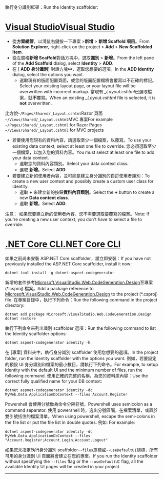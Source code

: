 <span data-ttu-id="0dffa-101">執行身分識別框架：</span><span class="sxs-lookup"><span data-stu-id="0dffa-101">Run the Identity scaffolder:</span></span>

# <a name="visual-studiotabvisual-studio"></a>[<span data-ttu-id="0dffa-102">Visual Studio</span><span class="sxs-lookup"><span data-stu-id="0dffa-102">Visual Studio</span></span>](#tab/visual-studio)

* <span data-ttu-id="0dffa-103">從**方案總管**，以滑鼠右鍵按一下專案 >**新增** > **新增 Scaffold 項目**。</span><span class="sxs-lookup"><span data-stu-id="0dffa-103">From **Solution Explorer**, right-click on the project > **Add** > **New Scaffolded Item**.</span></span>
* <span data-ttu-id="0dffa-104">從左窗格**新增 Scaffold**對話方塊中，選取**識別** > **新增**。</span><span class="sxs-lookup"><span data-stu-id="0dffa-104">From the left pane of the **Add Scaffold** dialog, select **Identity** > **ADD**.</span></span>
* <span data-ttu-id="0dffa-105">在 [ **ADD 身分識別**] 對話方塊中，選取您想要的選項。</span><span class="sxs-lookup"><span data-stu-id="0dffa-105">In the **ADD Identity** dialog, select the options you want.</span></span>
  * <span data-ttu-id="0dffa-106">選取現有的版面配置頁面，或您的版面配置檔將會覆寫以不正確的標記。</span><span class="sxs-lookup"><span data-stu-id="0dffa-106">Select your existing layout page, or your layout file will be overwritten with incorrect markup.</span></span> <span data-ttu-id="0dffa-107">當現有 *\_Layout.cshtml*已選取檔案，就**不**覆寫。</span><span class="sxs-lookup"><span data-stu-id="0dffa-107">When an existing *\_Layout.cshtml* file is selected, it is **not** overwritten.</span></span>

 <span data-ttu-id="0dffa-108">比方說`~/Pages/Shared/_Layout.cshtml`Razor 頁面`~/Views/Shared/_Layout.cshtml`MVC 專案</span><span class="sxs-lookup"><span data-stu-id="0dffa-108">For example `~/Pages/Shared/_Layout.cshtml` for Razor Pages `~/Views/Shared/_Layout.cshtml` for MVC projects</span></span>
* <span data-ttu-id="0dffa-109">若要使用您現有的資料內容，請選取至少一個檔案，以覆寫。</span><span class="sxs-lookup"><span data-stu-id="0dffa-109">To use your existing data context, select at least one file to override.</span></span> <span data-ttu-id="0dffa-110">您必須選取至少一個檔案，以加入您的資料內容。</span><span class="sxs-lookup"><span data-stu-id="0dffa-110">You must select at least one file to add your data context.</span></span>
  * <span data-ttu-id="0dffa-111">選取您的資料內容類別。</span><span class="sxs-lookup"><span data-stu-id="0dffa-111">Select your data context class.</span></span>
  * <span data-ttu-id="0dffa-112">選取 **新增**。</span><span class="sxs-lookup"><span data-stu-id="0dffa-112">Select **ADD**.</span></span>
* <span data-ttu-id="0dffa-113">若要建立新的使用者內容，並可能是建立身分識別的自訂使用者類別：</span><span class="sxs-lookup"><span data-stu-id="0dffa-113">To create a new user context and possibly create a custom user class for Identity:</span></span>
  * <span data-ttu-id="0dffa-114">選取  **+** 來建立新的按鈕**資料內容類別**。</span><span class="sxs-lookup"><span data-stu-id="0dffa-114">Select the **+** button to create a new **Data context class**.</span></span>
  * <span data-ttu-id="0dffa-115">選取 **新增**。</span><span class="sxs-lookup"><span data-stu-id="0dffa-115">Select **ADD**.</span></span>

<span data-ttu-id="0dffa-116">注意： 如果您要建立新的使用者內容，您不需要選取要覆寫的檔案。</span><span class="sxs-lookup"><span data-stu-id="0dffa-116">Note: If you're creating a new user context, you don't have to select a file to override.</span></span>

# <a name="net-core-clitabnetcore-cli"></a>[<span data-ttu-id="0dffa-117">.NET Core CLI</span><span class="sxs-lookup"><span data-stu-id="0dffa-117">.NET Core CLI</span></span>](#tab/netcore-cli)

<span data-ttu-id="0dffa-118">如果之前尚未安裝 ASP.NET Core scaffolder，請立即安裝：</span><span class="sxs-lookup"><span data-stu-id="0dffa-118">If you have not previously installed the ASP.NET Core scaffolder, install it now:</span></span>

```cli
dotnet tool install -g dotnet-aspnet-codegenerator
```

<span data-ttu-id="0dffa-119">新增的套件參考[Microsoft.VisualStudio.Web.CodeGeneration.Design](https://www.nuget.org/packages/Microsoft.VisualStudio.Web.CodeGeneration.Design/)至專案 (\*.csproj) 檔案。</span><span class="sxs-lookup"><span data-stu-id="0dffa-119">Add a package reference to [Microsoft.VisualStudio.Web.CodeGeneration.Design](https://www.nuget.org/packages/Microsoft.VisualStudio.Web.CodeGeneration.Design/) to the project (\*.csproj) file.</span></span> <span data-ttu-id="0dffa-120">在專案目錄中，執行下列命令：</span><span class="sxs-lookup"><span data-stu-id="0dffa-120">Run the following command in the project directory:</span></span>

```cli
dotnet add package Microsoft.VisualStudio.Web.CodeGeneration.Design
dotnet restore
```

<span data-ttu-id="0dffa-121">執行下列命令來列出識別 scaffolder 選項：</span><span class="sxs-lookup"><span data-stu-id="0dffa-121">Run the following command to list the Identity scaffolder options:</span></span>

```cli
dotnet aspnet-codegenerator identity -h
```

<span data-ttu-id="0dffa-122">在 [專案] 資料夾中，執行身分識別 scaffolder 使用您想要的選項。</span><span class="sxs-lookup"><span data-stu-id="0dffa-122">In the project folder, run the Identity scaffolder with the options you want.</span></span> <span data-ttu-id="0dffa-123">例如，若要設定的預設 UI 身分識別和檔案的最小數目，請執行下列命令。</span><span class="sxs-lookup"><span data-stu-id="0dffa-123">For example, to setup identity with the default UI and the minimum number of files, run the following command.</span></span> <span data-ttu-id="0dffa-124">使用正確的完整的名稱，為您的資料庫內容：</span><span class="sxs-lookup"><span data-stu-id="0dffa-124">Use the correct fully qualified name for your DB context:</span></span>

```cli
dotnet aspnet-codegenerator identity -dc MyWeb.Data.ApplicationDbContext --files Account.Register
```

<span data-ttu-id="0dffa-125">Powershell 會使用分號做為命令分隔符號。</span><span class="sxs-lookup"><span data-stu-id="0dffa-125">Powershell uses semicolon as a command separator.</span></span> <span data-ttu-id="0dffa-126">使用 powershell 時，逸出分號區隔，在檔案清單，或置於雙引號括住的檔案清單。</span><span class="sxs-lookup"><span data-stu-id="0dffa-126">When using powershell, escape the semi-colons in the file list or put the file list in double quotes.</span></span> <span data-ttu-id="0dffa-127">例如: </span><span class="sxs-lookup"><span data-stu-id="0dffa-127">For example:</span></span>

```cli
dotnet aspnet-codegenerator identity -dc MyWeb.Data.ApplicationDbContext --files "Account.Register;Account.Login;Account.Logout"
```

<span data-ttu-id="0dffa-128">如果您未指定執行身分識別 scaffolder`--files`旗標或`--useDefaultUI`旗標，所有可用的身分識別 UI 頁面將會建立在您的專案。</span><span class="sxs-lookup"><span data-stu-id="0dffa-128">If you run the Identity scaffolder without specifying the `--files` flag or the `--useDefaultUI` flag, all the available Identity UI pages will be created in your project.</span></span>

-------------
